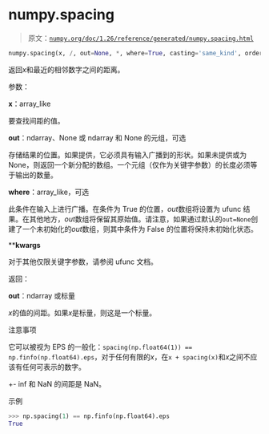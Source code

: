 # numpy.spacing

> 原文：[`numpy.org/doc/1.26/reference/generated/numpy.spacing.html`](https://numpy.org/doc/1.26/reference/generated/numpy.spacing.html)

```py
numpy.spacing(x, /, out=None, *, where=True, casting='same_kind', order='K', dtype=None, subok=True[, signature, extobj]) = <ufunc 'spacing'>
```

返回*x*和最近的相邻数字之间的距离。

参数：

**x**：array_like

要查找间距的值。

**out**：ndarray、None 或 ndarray 和 None 的元组，可选

存储结果的位置。如果提供，它必须具有输入广播到的形状。如果未提供或为 None，则返回一个新分配的数组。一个元组（仅作为关键字参数）的长度必须等于输出的数量。

**where**：array_like，可选

此条件在输入上进行广播。在条件为 True 的位置，*out*数组将设置为 ufunc 结果。在其他地方，*out*数组将保留其原始值。请注意，如果通过默认的`out=None`创建了一个未初始化的*out*数组，则其中条件为 False 的位置将保持未初始化状态。

****kwargs**

对于其他仅限关键字参数，请参阅 ufunc 文档。

返回：

**out**：ndarray 或标量

*x*的值的间距。如果*x*是标量，则这是一个标量。

注意事项

它可以被视为 EPS 的一般化：`spacing(np.float64(1)) == np.finfo(np.float64).eps`，对于任何有限的*x*，在`x + spacing(x)`和*x*之间不应该有任何可表示的数字。

+- inf 和 NaN 的间距是 NaN。

示例

```py
>>> np.spacing(1) == np.finfo(np.float64).eps
True 
```
